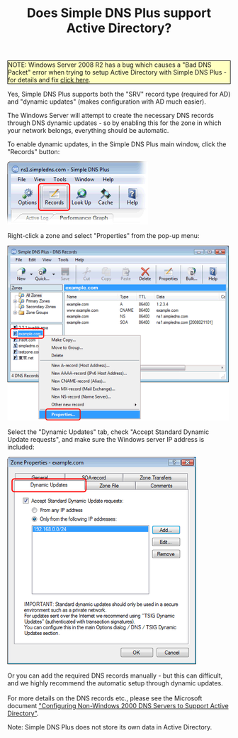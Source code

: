 ﻿---
title: Does Simple DNS Plus support Active Directory?
category: 5
frontpage: false
comments: true
created-utc: 2019-01-01
modified-utc: 2019-01-01
---

<div style="border: 1px solid black; background-color: #ffffc0;">
NOTE: Windows Server 2008 R2 has a bug which causes a "Bad DNS Packet" error when trying to setup Active Directory with Simple DNS Plus - for details and fix <a href="https://simpledns.plus/news/10">click here</a>.
</div>

<p>Yes, Simple DNS Plus supports both the "SRV" record type (required for AD) and "dynamic updates" (makes configuration with AD much easier).</p>
<p>The Windows Server will attempt to create the necessary DNS records through DNS dynamic updates - so by enabling this for the zone in which your network belongs, everything should be automatic.</p>
<p>To enable dynamic updates, in the Simple DNS Plus main window, click the "Records" button:</p>
<p><img src="img/34/1.png" width="318" height="141" /></p>
<p>Right-click a zone and select "Properties" from the pop-up menu:</p>
<p><img src="img/34/2.png" width="500" height="394" /></p>
<p>Select the "Dynamic Updates" tab, check "Accept Standard Dynamic Update requests", and make sure the Windows server IP address is included:</p>
<p><img src="img/34/3.png" width="426" height="467" /></p>
<p  style="text-align: left;">
Or you can add the required DNS records manually - but this can difficult, and we highly recommend the automatic setup through dynamic updates.<br />
<br />
For more details on the DNS records etc., please see the Microsoft document <a href="https://simpledns.plus/mskb/msad.pdf">"Configuring Non-Windows 2000 DNS Servers to Support Active Directory"</a>.</p>
<p>Note: Simple DNS Plus does not store its own data in Active Directory.</p>